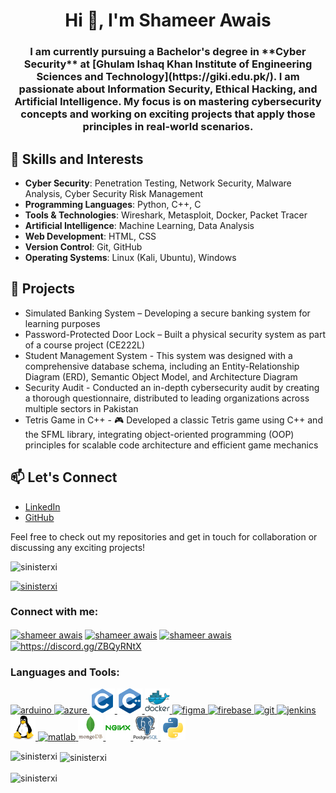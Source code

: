 <h1 align="center">Hi 👋, I'm Shameer Awais</h1>
<h3 align="center">I am currently pursuing a Bachelor's degree in **Cyber Security** at [Ghulam Ishaq Khan Institute of Engineering Sciences and Technology](https://giki.edu.pk/). I am passionate about Information Security, Ethical Hacking, and Artificial Intelligence. My focus is on mastering cybersecurity concepts and working on exciting projects that apply those principles in real-world scenarios.</h3>

## 🚀 Skills and Interests
- **Cyber Security**: Penetration Testing, Network Security, Malware Analysis, Cyber Security Risk Management
- **Programming Languages**: Python, C++, C
- **Tools & Technologies**: Wireshark, Metasploit, Docker, Packet Tracer
- **Artificial Intelligence**: Machine Learning, Data Analysis
- **Web Development**: HTML, CSS
- **Version Control**: Git, GitHub
- **Operating Systems**: Linux (Kali, Ubuntu), Windows

## 🔐 Projects
- Simulated Banking System – Developing a secure banking system for learning purposes
- Password-Protected Door Lock – Built a physical security system as part of a course project (CE222L)
- Student Management System - This system was designed with a comprehensive database schema, including an Entity-Relationship Diagram (ERD), Semantic Object Model, and Architecture Diagram
- Security Audit -  Conducted an in-depth cybersecurity audit by creating a thorough questionnaire, distributed to leading organizations across multiple sectors in Pakistan
- Tetris Game in C++ - 🎮 Developed a classic Tetris game using C++ and the SFML library, integrating object-oriented programming (OOP) principles for scalable code architecture and efficient game mechanics



## 📫 Let's Connect
- [LinkedIn](https://www.linkedin.com/in/shameer-awais-b89239253/?originalSubdomain=pk)
- [GitHub](https://github.com/SinisterXI) 

Feel free to check out my repositories and get in touch for collaboration or discussing any exciting projects!


<p align="left"> <img src="https://komarev.com/ghpvc/?username=sinisterxi&label=Profile%20views&color=0e75b6&style=flat" alt="sinisterxi" /> </p>

<p align="left"> <a href="https://github.com/ryo-ma/github-profile-trophy"><img src="https://github-profile-trophy.vercel.app/?username=sinisterxi" alt="sinisterxi" /></a> </p>

<h3 align="left">Connect with me:</h3>
<p align="left">
<a href="https://linkedin.com/in/shameer awais" target="blank"><img align="center" src="https://raw.githubusercontent.com/rahuldkjain/github-profile-readme-generator/master/src/images/icons/Social/linked-in-alt.svg" alt="shameer awais" height="30" width="40" /></a>
<a href="https://www.facebook.com/profile.php?id=100009662230622" target="blank"><img align="center" src="https://raw.githubusercontent.com/rahuldkjain/github-profile-readme-generator/master/src/images/icons/Social/facebook.svg" alt="shameer awais" height="30" width="40" /></a>
<a href="https://www.youtube.com/@shameerawais" target="blank"><img align="center" src="https://raw.githubusercontent.com/rahuldkjain/github-profile-readme-generator/master/src/images/icons/Social/youtube.svg" alt="shameer awais" height="30" width="40" /></a>
<a href="https://discord.gg/https://discord.gg/ZBQyRNtX" target="blank"><img align="center" src="https://raw.githubusercontent.com/rahuldkjain/github-profile-readme-generator/master/src/images/icons/Social/discord.svg" alt="https://discord.gg/ZBQyRNtX" height="30" width="40" /></a>
</p>

<h3 align="left">Languages and Tools:</h3>
<p align="left"> <a href="https://www.arduino.cc/" target="_blank" rel="noreferrer"> <img src="https://cdn.worldvectorlogo.com/logos/arduino-1.svg" alt="arduino" width="40" height="40"/> </a> <a href="https://azure.microsoft.com/en-in/" target="_blank" rel="noreferrer"> <img src="https://www.vectorlogo.zone/logos/microsoft_azure/microsoft_azure-icon.svg" alt="azure" width="40" height="40"/> </a> <a href="https://www.cprogramming.com/" target="_blank" rel="noreferrer"> <img src="https://raw.githubusercontent.com/devicons/devicon/master/icons/c/c-original.svg" alt="c" width="40" height="40"/> </a> <a href="https://www.w3schools.com/cpp/" target="_blank" rel="noreferrer"> <img src="https://raw.githubusercontent.com/devicons/devicon/master/icons/cplusplus/cplusplus-original.svg" alt="cplusplus" width="40" height="40"/> </a> <a href="https://www.docker.com/" target="_blank" rel="noreferrer"> <img src="https://raw.githubusercontent.com/devicons/devicon/master/icons/docker/docker-original-wordmark.svg" alt="docker" width="40" height="40"/> </a> <a href="https://www.figma.com/" target="_blank" rel="noreferrer"> <img src="https://www.vectorlogo.zone/logos/figma/figma-icon.svg" alt="figma" width="40" height="40"/> </a> <a href="https://firebase.google.com/" target="_blank" rel="noreferrer"> <img src="https://www.vectorlogo.zone/logos/firebase/firebase-icon.svg" alt="firebase" width="40" height="40"/> </a> <a href="https://git-scm.com/" target="_blank" rel="noreferrer"> <img src="https://www.vectorlogo.zone/logos/git-scm/git-scm-icon.svg" alt="git" width="40" height="40"/> </a> <a href="https://www.jenkins.io" target="_blank" rel="noreferrer"> <img src="https://www.vectorlogo.zone/logos/jenkins/jenkins-icon.svg" alt="jenkins" width="40" height="40"/> </a> <a href="https://www.linux.org/" target="_blank" rel="noreferrer"> <img src="https://raw.githubusercontent.com/devicons/devicon/master/icons/linux/linux-original.svg" alt="linux" width="40" height="40"/> </a> <a href="https://www.mathworks.com/" target="_blank" rel="noreferrer"> <img src="https://upload.wikimedia.org/wikipedia/commons/2/21/Matlab_Logo.png" alt="matlab" width="40" height="40"/> </a> <a href="https://www.mongodb.com/" target="_blank" rel="noreferrer"> <img src="https://raw.githubusercontent.com/devicons/devicon/master/icons/mongodb/mongodb-original-wordmark.svg" alt="mongodb" width="40" height="40"/> </a> <a href="https://www.nginx.com" target="_blank" rel="noreferrer"> <img src="https://raw.githubusercontent.com/devicons/devicon/master/icons/nginx/nginx-original.svg" alt="nginx" width="40" height="40"/> </a> <a href="https://www.postgresql.org" target="_blank" rel="noreferrer"> <img src="https://raw.githubusercontent.com/devicons/devicon/master/icons/postgresql/postgresql-original-wordmark.svg" alt="postgresql" width="40" height="40"/> </a> <a href="https://www.python.org" target="_blank" rel="noreferrer"> <img src="https://raw.githubusercontent.com/devicons/devicon/master/icons/python/python-original.svg" alt="python" width="40" height="40"/> </a> </p>

<p><img align="left" src="https://github-readme-stats.vercel.app/api/top-langs?username=sinisterxi&show_icons=true&locale=en&layout=compact" alt="sinisterxi" /></p>

<p>&nbsp;<img align="center" src="https://github-readme-stats.vercel.app/api?username=sinisterxi&show_icons=true&locale=en" alt="sinisterxi" /></p>

<p><img align="center" src="https://github-readme-streak-stats.herokuapp.com/?user=sinisterxi&" alt="sinisterxi" /></p>
